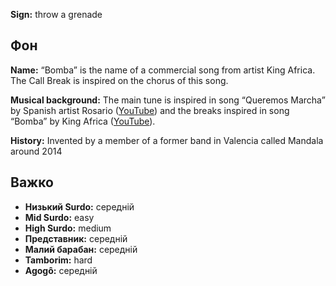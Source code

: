 **Sign:** throw a grenade

## Фон

**Name:** “Bomba” is the name of a commercial song from artist King Africa. The
Call Break is inspired on the chorus of this song.

**Musical background:** The main tune is inspired in song “Queremos Marcha” by
Spanish artist Rosario ([YouTube](https://www.youtube.com/watch?v=aC6XTOwNBO8))
and the breaks inspired in song “Bomba” by King Africa
([YouTube](https://www.youtube.com/watch?v=QlPS16NeBO0)).

**History:** Invented by a member of a former band in Valencia called Mandala
around 2014

## Важко

* **Низький Surdo:** середній
* **Mid Surdo:** easy
* **High Surdo:** medium
* **Представник:** середній
* **Малий барабан:** середній
* **Tamborim:** hard
* **Agogô:** середній
